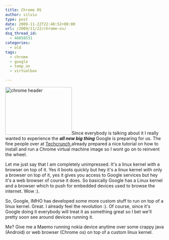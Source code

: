 ```yaml
---
title: Chrome OS
author: silviu
type: post
date: 2009-11-22T22:40:52+00:00
url: /2009/11/22/chrome-os/
dsq_thread_id:
  - 48858531
categories:
  - old
tags:
  - chrome
  - google
  - temp_on
  - virtualbox

---
```

<img decoding="async" loading="lazy" class="alignleft size-full wp-image-562" title="chrome header" src="http://blog.silviuvulcan.ro/wp-content/uploads/sites/2/2009/11/chrome-header.jpg" alt="chrome header" width="211" height="151" />Since everybody is talking about it I really wanted to experience the _**all new big thing**_ Google is preparing for us. The fine people over at <a href="http://www.techcrunch.com/2009/11/19/guide-install-google-chrome-os/" target="_blank" rel="noopener">Techcrunch </a>already prepared a nice tutorial on how to install and run a Chrome virtual machine image so I wont go on to reinvent the wheel.

Let me just say that I am completely unimpressed. It's a linux kernel with a browser on top of it. Yes it boots quickly but hey it's a linux kernel with only a browser on top of it, yes it gives you access to Google services but hey it's a web browser of course it does. So basically Google has a Linux kernel and a browser which to push for embedded devices used to browse the internet. Wow :).

So, Google, IMHO has developed some more custom stuff to run on top of a linux kernel. Great. I already feel the revolution :). Of course, since it's Google doing it everybody will treat it as something great so I bet we'll pretty soon see around devices running it.

Me? Give me a Maemo running nokia device anytime over some crappy java (Android) or web browser (Chrome os) on top of a custom linux kernel.